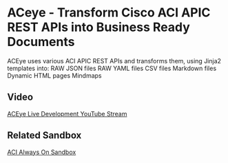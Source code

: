 ACeye - Transform Cisco ACI APIC REST APIs into Business Ready Documents
=====================================

ACEye uses various ACI APIC REST APIs and transforms them, using Jinja2 templates into:
RAW JSON files
RAW YAML files
CSV files
Markdown files
Dynamic HTML pages
Mindmaps

## Video

[ACEye Live Development YouTube Stream](https://youtu.be/Hnb1TrpLu8I)

## Related Sandbox

[ACI Always On Sandbox](https://devnetsandbox.cisco.com/RM/Diagram/Index/18a514e8-21d4-4c29-96b2-e3c16b1ee62e?diagramType=Topology)
